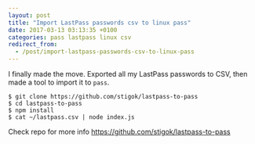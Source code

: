 ```yaml
---
layout: post
title: "Import LastPass passwords csv to linux pass"
date: 2017-03-13 03:13:35 +0100
categories: pass lastpass linux csv
redirect_from:
  - /post/import-lastpass-passwords-csv-to-linux-pass
---
```


I finally made the move. Exported all my LastPass passwords to CSV, then made a tool to import it to `pass`.

    $ git clone https://github.com/stigok/lastpass-to-pass
    $ cd lastpass-to-pass
    $ npm install
    $ cat ~/lastpass.csv | node index.js

Check repo for more info <https://github.com/stigok/lastpass-to-pass>